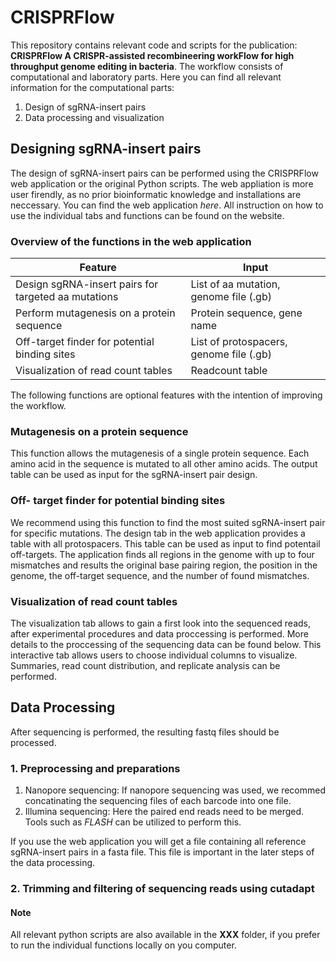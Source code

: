 # CRISPRFlow
This repository contains relevant code and scripts for the publication: **CRISPRFlow A CRISPR-assisted recombineering workFlow for high throughput genome editing in bacteria**. 
The workflow consists of computational and laboratory parts. Here you can find 
all relevant information for the computational parts: 
1. Design of sgRNA-insert pairs
2. Data processing and visualization


## Designing sgRNA-insert pairs
The design of sgRNA-insert pairs can be performed using the CRISPRFlow web application or the original Python scripts. The web appliation is more user firendly, as no prior bioinformatic knowledge and 
installations are neccessary. You can find the web application *here*. All instruction on how to use the individual tabs and functions can be found on the website.

### Overview of the functions in the web application

| Feature                                             | Input|
|-----------------------------------------------------| --------|
| Design sgRNA-insert pairs for targeted aa mutations | List of aa mutation, genome file (.gb)  |
| Perform mutagenesis on a protein sequence           | Protein sequence, gene name|
| Off-target finder for potential binding sites       | List of protospacers, genome file (.gb)|
| Visualization of read count tables                  | Readcount table  |

The following functions are optional features with the intention of improving the workflow.

### Mutagenesis on a protein sequence
This function allows the mutagenesis of a single protein sequence. Each amino acid in the sequence is mutated to all other amino acids. The output table can 
be used as input for the sgRNA-insert pair design.

### Off- target finder for potential binding sites
We recommend using this function to find the most suited sgRNA-insert pair for specific mutations. The design tab in the web application provides a table with all protospacers. This 
table can be used as input to find potentail off-targets. The application finds all regions in the genome with up to four mismatches and results the original base pairing region, the position 
in the genome, the off-target sequence, and the number of found mismatches.

### Visualization of read count tables
The visualization tab allows to gain a first look into the sequenced reads, after experimental procedures and data proccessing is performed. More details to the proccessing of the sequencing data can be found below. 
This interactive tab allows users to choose individual columns to visualize. Summaries, read count distribution, and replicate analysis can be performed. 

## Data Processing
After sequencing is performed, the resulting fastq files should be processed. 
 ### 1. Preprocessing and preparations
1. Nanopore sequencing: If nanopore sequencing was used, we recommed concatinating the sequencing files of each barcode into one file. 
2. Illumina sequencing: Here the paired end reads need to be merged. Tools such as *FLASH* can be utilized to perform this.

If you use the web application you will get a file containing all reference sgRNA-insert pairs in a fasta file. This file is important in the later steps of the data processing.

### 2. Trimming and filtering of sequencing reads using cutadapt



#### Note

All relevant python scripts are also available in the **XXX** folder, if you prefer to run the individual functions locally on you computer. 


